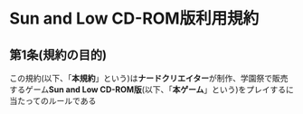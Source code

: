 # Sun and Low CD-ROM版利用規約

## 第1条(規約の目的)
この規約(以下、「**本規約**」という)は**ナードクリエイター**が制作、学園祭で販売するゲーム**Sun and Low CD-ROM版**(以下、「**本ゲーム**」という)をプレイするに当たってのルールである